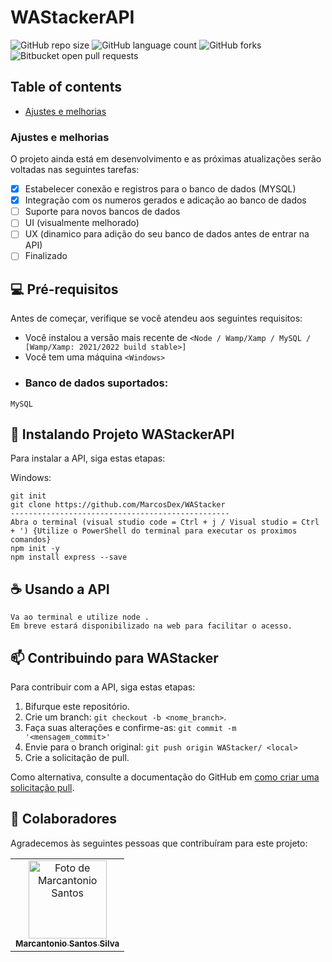 # WAStackerAPI
![GitHub repo size](https://img.shields.io/github/repo-size/marcosdex/https:/WAStacker?style=for-the-badge)
![GitHub language count](https://img.shields.io/github/languages/count/marcosdex/WAStacker?style=for-the-badge)
![GitHub forks](https://img.shields.io/github/forks/marcosdex/WAStacker?style=for-the-badge)
![Bitbucket open pull requests](https://img.shields.io/github/issues-pr-closed/marcosdex/WAStacker?style=for-the-badge)

## Table of contents

* [Ajustes e melhorias](#Ajustesemelhorias)


### Ajustes e melhorias

O projeto ainda está em desenvolvimento e as próximas atualizações serão voltadas nas seguintes tarefas:

- [x] Estabelecer conexão e registros para o banco de dados (MYSQL)
- [x] Integração com os numeros gerados e adicação ao banco de dados
- [ ] Suporte para novos bancos de dados
- [ ] UI (visualmente melhorado)
- [ ] UX (dinamico para adição do seu banco de dados antes de entrar na API)
- [ ] Finalizado

## 💻 Pré-requisitos

Antes de começar, verifique se você atendeu aos seguintes requisitos:
* Você instalou a versão mais recente de `<Node / Wamp/Xamp / MySQL /  [Wamp/Xamp: 2021/2022 build stable>]`
* Você tem uma máquina `<Windows>`
* ### Banco de dados suportados: 
 ``` MySQL ``` 

## 🚀 Instalando Projeto WAStackerAPI

Para instalar a API, siga estas etapas:

Windows:
```
git init
git clone https://github.com/MarcosDex/WAStacker
-------------------------------------------------
Abra o terminal (visual studio code = Ctrl + j / Visual studio = Ctrl + ') {Utilize o PowerShell do terminal para executar os proximos comandos}
npm init -y
npm install express --save
```

## ☕ Usando a API

```
Va ao terminal e utilize node .
Em breve estará disponibilizado na web para facilitar o acesso.
```

## 📫 Contribuindo para WAStacker
<!---Se o seu README for longo ou se você tiver algum processo ou etapas específicas que deseja que os contribuidores sigam, considere a criação de um arquivo CONTRIBUTING.md separado--->
Para contribuir com a API, siga estas etapas:

1. Bifurque este repositório.
2. Crie um branch: `git checkout -b <nome_branch>`.
3. Faça suas alterações e confirme-as: `git commit -m '<mensagem_commit>'`
4. Envie para o branch original: `git push origin WAStacker/ <local>`
5. Crie a solicitação de pull.

Como alternativa, consulte a documentação do GitHub em [como criar uma solicitação pull](https://help.github.com/en/github/collaborating-with-issues-and-pull-requests/creating-a-pull-request).

## 🤝 Colaboradores

Agradecemos às seguintes pessoas que contribuíram para este projeto:

<table>
  <tr>
    <td align="center">
      <a href="https://github.com/MarcosDex">
        <img src="https://instagram.fcau10-1.fna.fbcdn.net/v/t51.2885-15/339083231_729541212205997_8672986426066457533_n.webp?stp=dst-jpg_e35&_nc_ht=instagram.fcau10-1.fna.fbcdn.net&_nc_cat=105&_nc_ohc=Yy04o2q9XVgAX-mxeFu&edm=ACWDqb8BAAAA&ccb=7-5&ig_cache_key=MzA3MDc3ODQzNzI0MTA4NzkzNA%3D%3D.2-ccb7-5&oh=00_AfCmHFcfrR1RwqVUO-kcyzd3h-8rl8Mrw73igP6AB9ZkiQ&oe=64A89DEE&_nc_sid=ee9879" width="125px;" alt="Foto de Marcantonio Santos"/><br>
        <sub>
          <b>Marcantonio Santos Silva</b>
        </sub>
      </a>
    </td>
   

